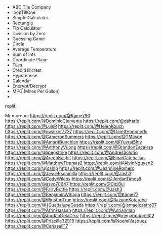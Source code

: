 
- ABC Tile Company
- loopTillOne
- Simple Calculator
- Rectangle
- Tip Calculator
- Division by Zero
- Guessing Game
- Circle
- Average Temperature
- Sum of Ints
- Coordinate Plane
- Tiles
- CreditHillcrest
- Hypotenuse
- Calendar
- Encrypt/Decrypt
- MPG (Miles Per Gallon)
- 





replit:

Mr moreno: https://replit.com/@Kame790
https://replit.com/@DominicClemente
https://replit.com/@daharlo
https://replit.com/@LuisR
https://replit.com/@HelenKouch
https://replit.com/@nwalker7727
https://replit.com/@GarettHammerle
https://replit.com/@CameronSummers
https://replit.com/@TMason
https://replit.com/@AmaritBunchien
https://replit.com/@YuvrajShiv
https://replit.com/@AnthonyVuong
https://replit.com/@BrandonEscalera
https://replit.com/@lipegstrike
https://replit.com/@AndresSolorio
https://replit.com/@AreebKashif
https://replit.com/@EinarGatchalian
https://replit.com/@MatthewThomas2
https://replit.com/@AlvinNguyen2
https://replit.com/@joshjp
https://replit.com/@JeannineRomero
https://replit.com/@JesseEscamilla
https://replit.com/@Jash3
https://replit.com/@CodyWilcox
https://replit.com/@JordanTimes5
https://replit.com/@asvo70647
https://replit.com/@CiciBui
https://replit.com/@FairyBottle
https://replit.com/@Jash3
https://replit.com/@BenjaminWiharja
https://replit.com/@Kame77
https://replit.com/@WinstonTran
https://replit.com/@RazannKotarche
https://replit.com/@JGuadalupeGuada
https://replit.com/@ismaelcastro07
https://replit.com/@AfrinHassan
https://replit.com/@Adrianman
https://replit.com/@JordanDelaCruz
https://replit.com/@meganpurcell02
https://replit.com/@Priscilla32919
https://replit.com/@NoemiVasquez
https://replit.com/@CarissaF17
